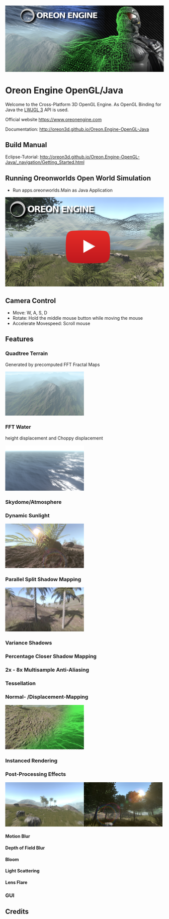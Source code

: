 ![Banner](docs/_images/Banner.png)
# Oreon Engine OpenGL/Java
Welcome to the Cross-Platform 3D OpenGL Engine.
As OpenGL Binding for Java the [LWJGL 3](https://www.lwjgl.org/) API is used.

Official website https://www.oreonengine.com

Documentation: http://oreon3d.github.io/Oreon.Engine-OpenGL-Java

## Build Manual
Eclipse-Tutorial: http://oreon3d.github.io/Oreon.Engine-OpenGL-Java/_navigation/Getting_Started.html  


## Running Oreonworlds Open World Simulation
* Run apps.oreonworlds.Main as Java Application

[![IMAGE ALT TEXT HERE](docs/_images/thumbnail4.png)](https://www.youtube.com/watch?v=eC8dZm4fkUE)

## Camera Control
* Move: W, A, S, D
* Rotate: Hold the middle mouse button while moving the mouse
* Accelerate Movespeed: Scroll mouse

## Features
### Quadtree Terrain
Generated by precomputed FFT Fractal Maps 

<img src="docs/_images/Terrain.png" width="250px">
 

### FFT Water
height displacement and Choppy displacement

<img src="docs/_images/Water.png" width="250px">

### Skydome/Atmosphere
### Dynamic Sunlight
<img src="docs/_images/sun.png" width="250px">

### Parallel Split Shadow Mapping
<img src="docs/_images/Shadows.png" width="250px">

### Variance Shadows
### Percentage Closer Shadow Mapping
### 2x - 8x Multisample Anti-Aliasing
### Tessellation
### Normal- /Displacement-Mapping
<img src="docs/_images/Normalmapping.png" width="250px">

### Instanced Rendering
### Post-Processing Effects
<img src="docs/_images/Blur.png" width="250px" align="left">
<img src="docs/_images/LightScattering_LensFlare.png" width="250px">

#### Motion Blur
#### Depth of Field Blur
#### Bloom
#### Light Scattering
#### Lens Flare

### GUI
## Credits